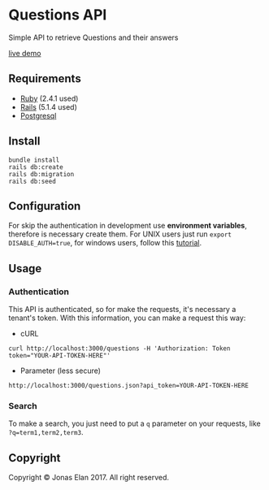 # Questions API

Simple API to retrieve Questions and their answers

[live demo](https://questions-api.herokuapp.com/questions.json?api_token=e1c08f05e06381a244ac81f753d5d31c)

## Requirements

* [Ruby](https://www.ruby-lang.org) (2.4.1 used)
* [Rails](http://rubyonrails.org/) (5.1.4 used)
* [Postgresql](https://www.postgresql.org/)

## Install

```
bundle install
rails db:create
rails db:migration
rails db:seed
```

## Configuration

For skip the authentication in development use **environment variables**, therefore is necessary create them. For UNIX users just run `export DISABLE_AUTH=true`, for windows users, follow this [tutorial](https://kb.wisc.edu/cae/page.php?id=24500).

## Usage

### Authentication

This API is authenticated, so for make the requests, it's necessary a tenant's token. With this information, you can make a request this way:

- cURL
```
curl http://localhost:3000/questions -H 'Authorization: Token token="YOUR-API-TOKEN-HERE"'
```

- Parameter (less secure)
```
http://localhost:3000/questions.json?api_token=YOUR-API-TOKEN-HERE
```

### Search

To make a search, you just need to put a `q` parameter on your requests, like `?q=term1,term2,term3`.

## Copyright

Copyright © Jonas Elan 2017. All right reserved.
